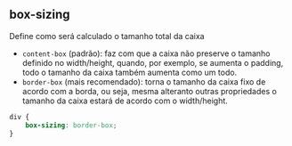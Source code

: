## box-sizing

Define como será calculado o tamanho total da caixa

- `content-box` (padrão): faz com que a caixa não preserve o tamanho definido no width/height, quando, por exemplo, se aumenta o padding, todo o tamanho da caixa também aumenta como um todo.
- `border-box` (mais recomendado): torna o tamanho da caixa fixo de acordo com a borda, ou seja, mesma alteranto outras propriedades o tamanho da caixa estará de acordo com o width/height.

```css
div {
    box-sizing: border-box;
}
```